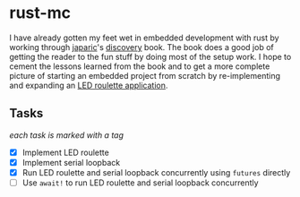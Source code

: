 # rust-mc
I have already gotten my feet wet in embedded development with rust by working through [japaric](https://github.com/japaric)'s [discovery](https://rust-embedded.github.io/discovery/README.html) book. The book does a good job of getting the reader to the fun stuff by doing most of the setup work. I hope to cement the lessons learned from the book and to get a more complete picture of starting an embedded project from scratch by re-implementing and expanding an [LED roulette application](https://rust-embedded.github.io/discovery/05-led-roulette/README.html).

## Tasks
_each task is marked with a tag_
- [x] Implement LED roulette
- [x] Implement serial loopback
- [x] Run LED roulette and serial loopback concurrently using `futures` directly
- [ ] Use `await!` to run LED roulette and serial loopback concurrently
